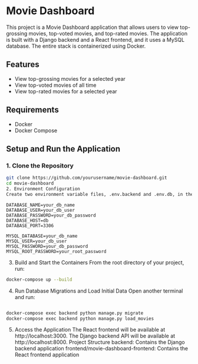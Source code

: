 # Movie Dashboard

This project is a Movie Dashboard application that allows users to view top-grossing movies, top-voted movies, and top-rated movies. The application is built with a Django backend and a React frontend, and it uses a MySQL database. The entire stack is containerized using Docker.

## Features

- View top-grossing movies for a selected year
- View top-voted movies of all time
- View top-rated movies for a selected year

## Requirements

- Docker
- Docker Compose

## Setup and Run the Application

### 1. Clone the Repository

```bash
git clone https://github.com/yourusername/movie-dashboard.git
cd movie-dashboard
2. Environment Configuration
Create two environment variable files, .env.backend and .env.db, in the root of your project.
```
```.env.backend
DATABASE_NAME=your_db_name
DATABASE_USER=your_db_user
DATABASE_PASSWORD=your_db_password
DATABASE_HOST=db
DATABASE_PORT=3306
```

```.env.db
MYSQL_DATABASE=your_db_name
MYSQL_USER=your_db_user
MYSQL_PASSWORD=your_db_password
MYSQL_ROOT_PASSWORD=your_root_password
```
3. Build and Start the Containers
From the root directory of your project, run:

```bash
docker-compose up --build
```
4. Run Database Migrations and Load Initial Data
Open another terminal and run:

```bash

docker-compose exec backend python manage.py migrate
docker-compose exec backend python manage.py load_movies
```
5. Access the Application
The React frontend will be available at http://localhost:3000.
The Django backend API will be available at http://localhost:8000.
Project Structure
backend: Contains the Django backend application
frontend/movie-dashboard-frontend: Contains the React frontend application